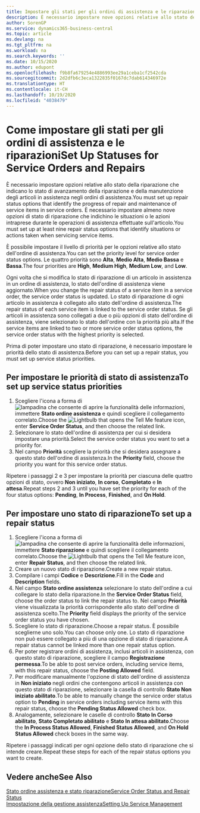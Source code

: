 ```yaml
---
title: Impostare gli stati per gli ordini di assistenza e le riparazioni | Documenti Microsoft
description: È necessario impostare nove opzioni relative allo stato della riparazione che indicano lo stato di avanzamento della riparazione e della manutenzione degli articoli in assistenza negli ordini di assistenza.
author: SorenGP
ms.service: dynamics365-business-central
ms.topic: article
ms.devlang: na
ms.tgt_pltfrm: na
ms.workload: na
ms.search.keywords: ''
ms.date: 10/15/2020
ms.author: edupont
ms.openlocfilehash: f9b8fa679254e4886993ee29a1ceba1cf2542cda
ms.sourcegitcommit: 2d2dfb6c3eca1322835f0167dc7dab614346972e
ms.translationtype: HT
ms.contentlocale: it-CH
ms.lasthandoff: 10/19/2020
ms.locfileid: "4038479"
---
```

# <a name="set-up-statuses-for-service-orders-and-repairs"></a><span data-ttu-id="7ead1-103">Come impostare gli stati per gli ordini di assistenza e le riparazioni</span><span class="sxs-lookup"><span data-stu-id="7ead1-103">Set Up Statuses for Service Orders and Repairs</span></span>

<span data-ttu-id="7ead1-104">È necessario impostare opzioni relative allo stato della riparazione che indicano lo stato di avanzamento della riparazione e della manutenzione degli articoli in assistenza negli ordini di assistenza.</span><span class="sxs-lookup"><span data-stu-id="7ead1-104">You must set up repair status options that identify the progress of repair and maintenance of service items in service orders.</span></span> <span data-ttu-id="7ead1-105">È necessario impostare almeno nove opzioni di stato di riparazione che indichino le situazioni o le azioni intraprese durante le operazioni di assistenza effettuate sull'articolo.</span><span class="sxs-lookup"><span data-stu-id="7ead1-105">You must set up at least nine repair status options that identify situations or actions taken when servicing service items.</span></span>  

<span data-ttu-id="7ead1-106">È possibile impostare il livello di priorità per le opzioni relative allo stato dell'ordine di assistenza.</span><span class="sxs-lookup"><span data-stu-id="7ead1-106">You can set the priority level for service order status options.</span></span> <span data-ttu-id="7ead1-107">Le quattro priorità sono **Alta**, **Medio Alta**, **Medio Bassa** e **Bassa**.</span><span class="sxs-lookup"><span data-stu-id="7ead1-107">The four priorities are **High**, **Medium High**, **Medium Low**, and **Low**.</span></span>  

<span data-ttu-id="7ead1-108">Ogni volta che si modifica lo stato di riparazione di un articolo in assistenza in un ordine di assistenza, lo stato dell'ordine di assistenza viene aggiornato.</span><span class="sxs-lookup"><span data-stu-id="7ead1-108">When you change the repair status of a service item in a service order, the service order status is updated.</span></span> <span data-ttu-id="7ead1-109">Lo stato di riparazione di ogni articolo in assistenza è collegato allo stato dell'ordine di assistenza.</span><span class="sxs-lookup"><span data-stu-id="7ead1-109">The repair status of each service item is linked to the service order status.</span></span> <span data-ttu-id="7ead1-110">Se gli articoli in assistenza sono collegati a due o più opzioni di stato dell'ordine di assistenza, viene selezionato lo stato dell'ordine con la priorità più alta.</span><span class="sxs-lookup"><span data-stu-id="7ead1-110">If the service items are linked to two or more service order status options, the service order status with the highest priority is selected.</span></span>  

<span data-ttu-id="7ead1-111">Prima di poter impostare uno stato di riparazione, è necessario impostare le priorità dello stato di assistenza.</span><span class="sxs-lookup"><span data-stu-id="7ead1-111">Before you can set up a repair status, you must set up service status priorities.</span></span>

## <a name="to-set-up-service-status-priorities"></a><span data-ttu-id="7ead1-112">Per impostare le priorità di stato di assistenza</span><span class="sxs-lookup"><span data-stu-id="7ead1-112">To set up service status priorities</span></span>

1. <span data-ttu-id="7ead1-113">Scegliere l'icona a forma di ![lampadina che consente di aprire la funzionalità delle informazioni](media/ui-search/search_small.png "Informazioni sull'operazione che si desidera eseguire"), immettere **Stato ordine assistenza** e quindi scegliere il collegamento correlato.</span><span class="sxs-lookup"><span data-stu-id="7ead1-113">Choose the ![Lightbulb that opens the Tell Me feature](media/ui-search/search_small.png "Tell me what you want to do") icon, enter **Service Order Status**, and then choose the related link.</span></span>  
2. <span data-ttu-id="7ead1-114">Selezionare lo stato dell'ordine di assistenza per cui si desidera impostare una priorità.</span><span class="sxs-lookup"><span data-stu-id="7ead1-114">Select the service order status you want to set a priority for.</span></span>  
3. <span data-ttu-id="7ead1-115">Nel campo **Priorità** scegliere la priorità che si desidera assegnare a questo stato dell'ordine di assistenza.</span><span class="sxs-lookup"><span data-stu-id="7ead1-115">In the **Priority** field, choose the priority you want for this service order status.</span></span>  

<span data-ttu-id="7ead1-116">Ripetere i passaggi 2 e 3 per impostare la priorità per ciascuna delle quattro opzioni di stato, ovvero **Non iniziato**, **In corso**, **Completato** e **In attesa**.</span><span class="sxs-lookup"><span data-stu-id="7ead1-116">Repeat steps 2 and 3 until you have set the priority for each of the four status options: **Pending**, **In Process**, **Finished**, and **On Hold**.</span></span>  

## <a name="to-set-up-a-repair-status"></a><span data-ttu-id="7ead1-117">Per impostare uno stato di riparazione</span><span class="sxs-lookup"><span data-stu-id="7ead1-117">To set up a repair status</span></span>

1. <span data-ttu-id="7ead1-118">Scegliere l'icona a forma di ![lampadina che consente di aprire la funzionalità delle informazioni](media/ui-search/search_small.png "Informazioni sull'operazione che si desidera eseguire"), immettere **Stato riparazione** e quindi scegliere il collegamento correlato.</span><span class="sxs-lookup"><span data-stu-id="7ead1-118">Choose the ![Lightbulb that opens the Tell Me feature](media/ui-search/search_small.png "Tell me what you want to do") icon, enter **Repair Status**, and then choose the related link.</span></span>
2. <span data-ttu-id="7ead1-119">Creare un nuovo stato di riparazione.</span><span class="sxs-lookup"><span data-stu-id="7ead1-119">Create a new repair status.</span></span>  
3. <span data-ttu-id="7ead1-120">Compilare i campi **Codice** e **Descrizione**.</span><span class="sxs-lookup"><span data-stu-id="7ead1-120">Fill in the **Code** and **Description** fields.</span></span>  
4. <span data-ttu-id="7ead1-121">Nel campo **Stato ordine assistenza** selezionare lo stato dell'ordine a cui collegare lo stato della riparazione.</span><span class="sxs-lookup"><span data-stu-id="7ead1-121">In the **Service Order Status** field, choose the order status to link the repair status to.</span></span> <span data-ttu-id="7ead1-122">Nel campo **Priorità** viene visualizzata la priorità corrispondente allo stato dell'ordine di assistenza scelto.</span><span class="sxs-lookup"><span data-stu-id="7ead1-122">The **Priority** field displays the priority of the service order status you have chosen.</span></span>  
5. <span data-ttu-id="7ead1-123">Scegliere lo stato di riparazione.</span><span class="sxs-lookup"><span data-stu-id="7ead1-123">Choose a repair status.</span></span> <span data-ttu-id="7ead1-124">È possibile sceglierne uno solo.</span><span class="sxs-lookup"><span data-stu-id="7ead1-124">You can choose only one.</span></span> <span data-ttu-id="7ead1-125">Lo stato di riparazione non può essere collegato a più di una opzione di stato di riparazione.</span><span class="sxs-lookup"><span data-stu-id="7ead1-125">A repair status cannot be linked more than one repair status option.</span></span>  
6. <span data-ttu-id="7ead1-126">Per poter registrare ordini di assistenza, inclusi articoli in assistenza, con questo stato di riparazione, scegliere il campo **Registrazione permessa**.</span><span class="sxs-lookup"><span data-stu-id="7ead1-126">To be able to post service orders, including service items, with this repair status, choose the **Posting Allowed** field.</span></span>  
7. <span data-ttu-id="7ead1-127">Per modificare manualmente l'opzione di stato dell'ordine di assistenza in **Non iniziato** negli ordini che contengono articoli in assistenza con questo stato di riparazione, selezionare la casella di controllo **Stato Non iniziato abilitato**.</span><span class="sxs-lookup"><span data-stu-id="7ead1-127">To be able to manually change the service order status option to **Pending** in service orders including service items with this repair status, choose the **Pending Status Allowed** check box.</span></span>  
8. <span data-ttu-id="7ead1-128">Analogamente, selezionare le caselle di controllo **Stato In Corso abilitato**, **Stato Completato abilitato** e **Stato In attesa abilitato**.</span><span class="sxs-lookup"><span data-stu-id="7ead1-128">Choose the **In Process Status Allowed**, **Finished Status Allowed**, and **On Hold Status Allowed** check boxes in the same way.</span></span>

<span data-ttu-id="7ead1-129">Ripetere i passaggi indicati per ogni opzione dello stato di riparazione che si intende creare.</span><span class="sxs-lookup"><span data-stu-id="7ead1-129">Repeat these steps for each of the repair status options you want to create.</span></span>

## <a name="see-also"></a><span data-ttu-id="7ead1-130">Vedere anche</span><span class="sxs-lookup"><span data-stu-id="7ead1-130">See Also</span></span>

[<span data-ttu-id="7ead1-131">Stato ordine assistenza e stato riparazione</span><span class="sxs-lookup"><span data-stu-id="7ead1-131">Service Order Status and Repair Status</span></span>](service-service-order-status-and-repair-status.md)  
[<span data-ttu-id="7ead1-132">Impostazione della gestione assistenza</span><span class="sxs-lookup"><span data-stu-id="7ead1-132">Setting Up Service Management</span></span>](service-setup-service.md)  
